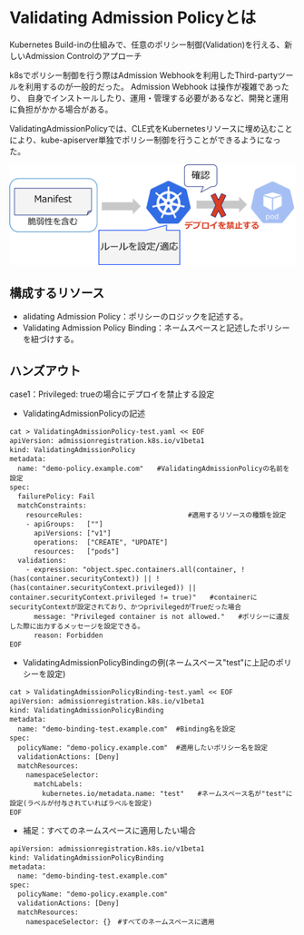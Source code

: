 # Validating Admission Policyとは

Kubernetes Build-inの仕組みで、任意のポリシー制御(Validation)を行える、新しいAdmission Controlのアプローチ

k8sでポリシー制御を行う際はAdmission Webhookを利用したThird-partyツールを利用するのが一般的だった。
Admission Webhook は操作が複雑であったり、 自身でインストールしたり、運用・管理する必要があるなど、開発と運用に負担がかかる場合がある。

ValidatingAdmissionPolicyでは、CLE式をKubernetesリソースに埋め込むことにより、kube-apiserver単独でポリシー制御を行うことができるようになった。

![vpa image](../images/vpa-image.png)

## 構成するリソース

* alidating Admission Policy：ポリシーのロジックを記述する。
* Validating Admission Policy Binding：ネームスペースと記述したポリシーを紐づけする。

## ハンズアウト

case1：Privileged: trueの場合にデプロイを禁止する設定

* ValidatingAdmissionPolicyの記述
```
cat > ValidatingAdmissionPolicy-test.yaml << EOF
apiVersion: admissionregistration.k8s.io/v1beta1
kind: ValidatingAdmissionPolicy
metadata:
  name: "demo-policy.example.com"　　#ValidatingAdmissionPolicyの名前を設定
spec:
  failurePolicy: Fail
  matchConstraints:
    resourceRules:　　　 　　　　　　　　　　　　#適用するリソースの種類を設定
    - apiGroups:   [""]
      apiVersions: ["v1"]
      operations:  ["CREATE", "UPDATE"]
      resources:   ["pods"]
  validations:
    - expression: "object.spec.containers.all(container, !(has(container.securityContext)) || !(has(container.securityContext.privileged)) || container.securityContext.privileged != true)"　　#containerにsecurityContextが設定されており、かつprivilegedがTrueだった場合
      message: "Privileged container is not allowed."　　#ポリシーに違反した際に出力するメッセージを設定できる。
      reason: Forbidden
EOF
```

* ValidatingAdmissionPolicyBindingの例(ネームスペース"test"に上記のポリシーを設定)
```
cat > ValidatingAdmissionPolicyBinding-test.yaml << EOF
apiVersion: admissionregistration.k8s.io/v1beta1
kind: ValidatingAdmissionPolicyBinding
metadata:
  name: "demo-binding-test.example.com"  #Binding名を設定
spec:
  policyName: "demo-policy.example.com"  #適用したいポリシー名を設定
  validationActions: [Deny]
  matchResources:
    namespaceSelector:
      matchLabels:
        kubernetes.io/metadata.name: "test"　　#ネームスペース名が"test"に設定(ラベルが付与されていればラベルを設定)
EOF
```

* 補足：すべてのネームスペースに適用したい場合
```
apiVersion: admissionregistration.k8s.io/v1beta1
kind: ValidatingAdmissionPolicyBinding
metadata:
  name: "demo-binding-test.example.com"
spec:
  policyName: "demo-policy.example.com"
  validationActions: [Deny]
  matchResources:
    namespaceSelector: {}　#すべてのネームスペースに適用
```


